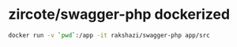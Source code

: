# zircote/swagger-php dockerized

```bash
docker run -v `pwd`:/app -it rakshazi/swagger-php app/src
```

